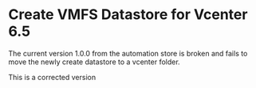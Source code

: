 # Create VMFS Datastore for Vcenter 6.5
The current version 1.0.0 from the automation store is broken and fails to move the newly create datastore to a vcenter folder.

This is a corrected version

